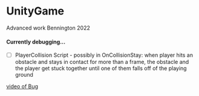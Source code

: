 # UnityGame
Advanced work Bennington 2022

#### Currently debugging... 

- [ ] PlayerCollision Script - possibly in OnCollisionStay: when player hits an obstacle and stays in contact for more than a frame, the obstacle and the player get stuck together until one of them falls off of the playing ground 

[video of Bug](https://drive.google.com/file/d/1ZmKTVZOmkKcH46sZOwlaJa-lCvVBX-wI/view?usp=sharing)

